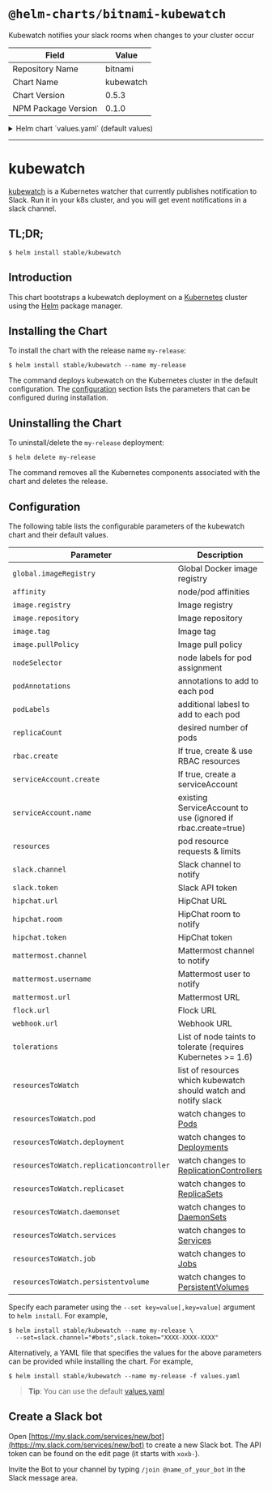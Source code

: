 # `@helm-charts/bitnami-kubewatch`

Kubewatch notifies your slack rooms when changes to your cluster occur

| Field               | Value     |
| ------------------- | --------- |
| Repository Name     | bitnami   |
| Chart Name          | kubewatch |
| Chart Version       | 0.5.3     |
| NPM Package Version | 0.1.0     |

<details>

<summary>Helm chart `values.yaml` (default values)</summary>

```yaml
## Global Docker image registry
## Please, note that this will override the image registry for all the images, including dependencies, configured to use the global value
##
# global:
#   imageRegistry:

slack:
  # Slack channel to notify
  channel: 'XXXX'

  # Slack bots token. Create using: https://my.slack.com/services/new/bot
  # and invite the bot to your channel using: /join @botname
  token: 'XXXX'

# hipchat:
#   room: ""
#   token: ""
#   url: ""
# mattermost:
#   channel: ""
#   url: ""
#   username: ""
# flock:
#   url: ""
# webhook:
#   url: ""

# Resources to watch
resourcesToWatch:
  deployment: true
  replicationcontroller: false
  replicaset: false
  daemonset: false
  services: false
  pod: true
  job: false
  persistentvolume: false

image:
  registry: 'docker.io'
  repository: 'bitnami/kubewatch'
  tag: '0.0.4'
  pullPolicy: 'Always'

rbac:
  # If true, create & use RBAC resources
  #
  create: true

serviceAccount:
  # Specifies whether a ServiceAccount should be created
  create: true
  # The name of the ServiceAccount to use.
  # If not set and create is true, a name is generated using the fullname template
  name:

resources:
  {}
  # limits:
  #   cpu: 100m
  #   memory: 300Mi
  # requests:
  #   cpu: 100m
  #   memory: 300Mi

# Affinity for pod assignment
# Ref: https://kubernetes.io/docs/concepts/configuration/assign-pod-node/#affinity-and-anti-affinity
# affinity: {}

# Tolerations for pod assignment
# Ref: https://kubernetes.io/docs/concepts/configuration/taint-and-toleration/
tolerations: []

# Node labels for pod assignment
# Ref: https://kubernetes.io/docs/user-guide/node-selection/
nodeSelector: {}

podAnnotations: {}
podLabels: {}
replicaCount: 1
```

</details>

---

# kubewatch

[kubewatch](https://github.com/bitnami-labs/kubewatch) is a Kubernetes watcher that currently publishes notification to Slack. Run it in your k8s cluster, and you will get event notifications in a slack channel.

## TL;DR;

```console
$ helm install stable/kubewatch
```

## Introduction

This chart bootstraps a kubewatch deployment on a [Kubernetes](http://kubernetes.io) cluster using the [Helm](https://helm.sh) package manager.

## Installing the Chart

To install the chart with the release name `my-release`:

```console
$ helm install stable/kubewatch --name my-release
```

The command deploys kubewatch on the Kubernetes cluster in the default configuration. The [configuration](#configuration) section lists the parameters that can be configured during installation.

## Uninstalling the Chart

To uninstall/delete the `my-release` deployment:

```console
$ helm delete my-release
```

The command removes all the Kubernetes components associated with the chart and deletes the release.

## Configuration

The following table lists the configurable parameters of the kubewatch chart and their default values.

| Parameter                                | Description                                                                                                                 | Default                         |
| ---------------------------------------- | --------------------------------------------------------------------------------------------------------------------------- | ------------------------------- |
| `global.imageRegistry`                   | Global Docker image registry                                                                                                | `nil`                           |
| `affinity`                               | node/pod affinities                                                                                                         | None                            |
| `image.registry`                         | Image registry                                                                                                              | `docker.io`                     |
| `image.repository`                       | Image repository                                                                                                            | `bitnami/kubewatch`             |
| `image.tag`                              | Image tag                                                                                                                   | `{VERSION}`                     |
| `image.pullPolicy`                       | Image pull policy                                                                                                           | `Always`                        |
| `nodeSelector`                           | node labels for pod assignment                                                                                              | `{}`                            |
| `podAnnotations`                         | annotations to add to each pod                                                                                              | `{}`                            |
| `podLabels`                              | additional labesl to add to each pod                                                                                        | `{}`                            |
| `replicaCount`                           | desired number of pods                                                                                                      | `1`                             |
| `rbac.create`                            | If true, create & use RBAC resources                                                                                        | `true`                          |
| `serviceAccount.create`                  | If true, create a serviceAccount                                                                                            | `true`                          |
| `serviceAccount.name`                    | existing ServiceAccount to use (ignored if rbac.create=true)                                                                | ``                              |
| `resources`                              | pod resource requests & limits                                                                                              | `{}`                            |
| `slack.channel`                          | Slack channel to notify                                                                                                     | `""`                            |
| `slack.token`                            | Slack API token                                                                                                             | `""`                            |
| `hipchat.url`                            | HipChat URL                                                                                                                 | `""`                            |
| `hipchat.room`                           | HipChat room to notify                                                                                                      | `""`                            |
| `hipchat.token`                          | HipChat token                                                                                                               | `""`                            |
| `mattermost.channel`                     | Mattermost channel to notify                                                                                                | `""`                            |
| `mattermost.username`                    | Mattermost user to notify                                                                                                   | `""`                            |
| `mattermost.url`                         | Mattermost URL                                                                                                              | `""`                            |
| `flock.url`                              | Flock URL                                                                                                                   | `""`                            |
| `webhook.url`                            | Webhook URL                                                                                                                 | `""`                            |
| `tolerations`                            | List of node taints to tolerate (requires Kubernetes >= 1.6)                                                                | `[]`                            |
| `resourcesToWatch`                       | list of resources which kubewatch should watch and notify slack                                                             | `{pod: true, deployment: true}` |
| `resourcesToWatch.pod`                   | watch changes to [Pods](https://kubernetes.io/docs/concepts/workloads/pods/pod-overview/)                                   | `true`                          |
| `resourcesToWatch.deployment`            | watch changes to [Deployments](https://kubernetes.io/docs/concepts/workloads/controllers/deployment/)                       | `true`                          |
| `resourcesToWatch.replicationcontroller` | watch changes to [ReplicationControllers](https://kubernetes.io/docs/concepts/workloads/controllers/replicationcontroller/) | `false`                         |
| `resourcesToWatch.replicaset`            | watch changes to [ReplicaSets](https://kubernetes.io/docs/concepts/workloads/controllers/replicaset/)                       | `false`                         |
| `resourcesToWatch.daemonset`             | watch changes to [DaemonSets](https://kubernetes.io/docs/concepts/workloads/controllers/daemonset/)                         | `false`                         |
| `resourcesToWatch.services`              | watch changes to [Services](https://kubernetes.io/docs/concepts/services-networking/service/)                               | `false`                         |
| `resourcesToWatch.job`                   | watch changes to [Jobs](https://kubernetes.io/docs/concepts/workloads/controllers/jobs-run-to-completion/)                  | `false`                         |
| `resourcesToWatch.persistentvolume`      | watch changes to [PersistentVolumes](https://kubernetes.io/docs/concepts/storage/persistent-volumes/)                       | `false`                         |

Specify each parameter using the `--set key=value[,key=value]` argument to `helm install`. For example,

```console
$ helm install stable/kubewatch --name my-release \
  --set=slack.channel="#bots",slack.token="XXXX-XXXX-XXXX"
```

Alternatively, a YAML file that specifies the values for the above parameters can be provided while installing the chart. For example,

```console
$ helm install stable/kubewatch --name my-release -f values.yaml
```

> **Tip**: You can use the default [values.yaml](values.yaml)

## Create a Slack bot

Open [https://my.slack.com/services/new/bot](https://my.slack.com/services/new/bot) to create a new Slack bot.
The API token can be found on the edit page (it starts with `xoxb-`).

Invite the Bot to your channel by typing `/join @name_of_your_bot` in the Slack message area.
